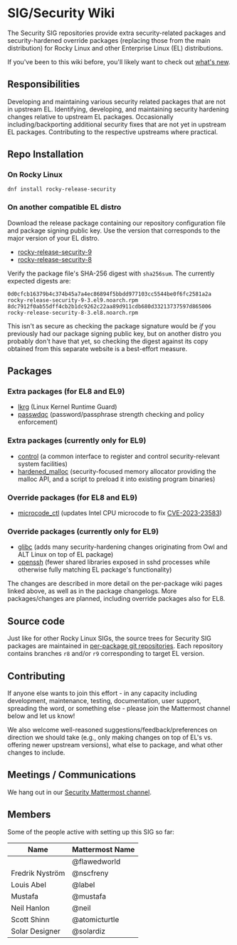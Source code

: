 # SIG/Security Wiki

The Security SIG repositories provide extra security-related packages and security-hardened override packages (replacing those from the main distribution) for Rocky Linux and other Enterprise Linux (EL) distributions.

If you've been to this wiki before, you'll likely want to check out [what's new](news).

## Responsibilities

Developing and maintaining various security related packages that are not in upstream EL. Identifying, developing, and maintaining security hardening changes relative to upstream EL packages. Occasionally including/backporting additional security fixes that are not yet in upstream EL packages. Contributing to the respective upstreams where practical.

## Repo Installation

### On Rocky Linux

```
dnf install rocky-release-security
```

### On another compatible EL distro

Download the release package containing our repository configuration file and package signing public key. Use the version that corresponds to the major version of your EL distro.

- [rocky-release-security-9](https://download.rockylinux.org/pub/rocky/9/extras/x86_64/os/Packages/r/rocky-release-security-9-3.el9.noarch.rpm)
- [rocky-release-security-8](https://download.rockylinux.org/pub/rocky/8/extras/x86_64/os/Packages/r/rocky-release-security-8-3.el8.noarch.rpm)

Verify the package file's SHA-256 digest with `sha256sum`. The currently expected digests are:

```
0d0cfcb16379b4c374b45a7a4ec86894f5bbdd977103cc5544be0f6fc2581a2a  rocky-release-security-9-3.el9.noarch.rpm
8dc7912f0ab55dff4cb2b1dc9262c22aa89d911cdb680d33213737597d865006  rocky-release-security-8-3.el8.noarch.rpm
```

This isn't as secure as checking the package signature would be _if_ you previously had our package signing public key, but on another distro you probably don't have that yet, so checking the digest against its copy obtained from this separate website is a best-effort measure.

## Packages

### Extra packages (for EL8 and EL9)

- [lkrg](packages/lkrg.md) (Linux Kernel Runtime Guard)
- [passwdqc](packages/passwdqc.md) (password/passphrase strength checking and policy enforcement)

### Extra packages (currently only for EL9)

- [control](packages/control.md) (a common interface to register and control security-relevant system facilities)
- [hardened_malloc](packages/hardened_malloc.md) (security-focused memory allocator providing the malloc API, and a script to preload it into existing program binaries)

### Override packages (for EL8 and EL9)

- [microcode_ctl](packages/microcode_ctl.md) (updates Intel CPU microcode to fix [CVE-2023-23583](issues/CVE-2023-23583.md))

### Override packages (currently only for EL9)

- [glibc](packages/glibc.md) (adds many security-hardening changes originating from Owl and ALT Linux on top of EL package)
- [openssh](packages/openssh.md) (fewer shared libraries exposed in sshd processes while otherwise fully matching EL package's functionality)

The changes are described in more detail on the per-package wiki pages linked above, as well as in the package changelogs.
More packages/changes are planned, including override packages also for EL8.

## Source code

Just like for other Rocky Linux SIGs, the source trees for Security SIG packages are maintained in [per-package git repositories](https://git.rockylinux.org/sig/security/src). Each repository contains branches `r8` and/or `r9` corresponding to target EL version.

## Contributing

If anyone else wants to join this effort - in any capacity including development, maintenance, testing, documentation, user support, spreading the word, or something else - please join the Mattermost channel below and let us know!

We also welcome well-reasoned suggestions/feedback/preferences on direction we should take (e.g., only making changes on top of EL's vs. offering newer upstream versions), what else to package, and what other changes to include.

## Meetings / Communications

We hang out in our [Security Mattermost channel](https://chat.rockylinux.org/rocky-linux/channels/security).

## Members

Some of the people active with setting up this SIG so far:

| Name            | Mattermost Name |
|-----------------|-----------------|
|                 | @flawedworld    |
| Fredrik Nyström | @nscfreny       |
| Louis Abel      | @label          |
| Mustafa         | @mustafa        |
| Neil Hanlon     | @neil           |
| Scott Shinn     | @atomicturtle   |
| Solar Designer  | @solardiz       |
